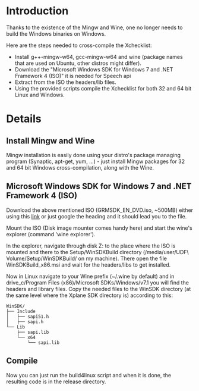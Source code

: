 # Introduction #

Thanks to the existence of the Mingw and Wine, one no longer needs to build the Windows binaries on Windows.

Here are the steps needed to cross-compile the Xchecklist:
  * Install g++-mingw-w64, gcc-mingw-w64 and wine (package names that are used on Ubuntu, other distros might differ).
  * Download the "Microsoft Windows SDK for Windows 7 and .NET Framework 4 (ISO)" it is needed for Speech api
  * Extract from the ISO the headers/lib files.
  * Using the provided scripts compile the Xchecklist for both 32 and 64 bit Linux and Windows.


# Details #

## Install Mingw and Wine ##
Mingw installation is easily done using your distro's package managing program (Synaptic, apt-get, yum, ...) - just install Mingw packages for 32 and 64 bit Windows cross-compilation, along with the Wine.

## Microsoft Windows SDK for Windows 7 and .NET Framework 4 (ISO) ##
Download the above mentioned ISO (GRMSDK\_EN\_DVD.iso, ~500MB) either using this [link](http://www.microsoft.com/en-us/download/details.aspx?id=8442) or just google the heading and it should lead you to the file.

Mount the ISO (Disk image mounter comes handy here) and start the wine's explorer (command 'wine explorer').

In the explorer, navigate through disk Z: to the place where the ISO is mounted and there to the Setup/WinSDKBuild directory (/media/user/UDF\ Volume/Setup/WinSDKBuild/ on my machine). There open the file WinSDKBuild\_x86.msi and wait for the headers/libs to get installed.

Now in Linux navigate to your Wine prefix (~/.wine by default) and in drive\_c/Program Files (x86)/Microsoft SDKs/Windows/v7.1 you will find the headers and library files. Copy the needed files to the WinSDK directory (at the same level where the Xplane SDK directory is) according to this:

```
WinSDK/
├── Include
│   ├── sapi51.h
│   ├── sapi.h
└── Lib
    ├── sapi.lib
    └── x64
        └── sapi.lib
```

## Compile ##
Now you can just run the build4linux script and when it is done, the resulting code is in the release directory.